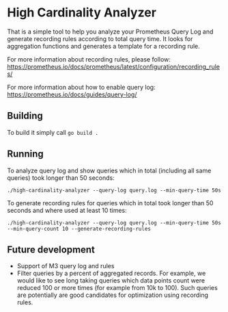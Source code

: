 # High Cardinality Analyzer

That is a simple tool to help you analyze your Prometheus Query Log and generate
recording rules according to total query time. It looks for aggregation functions
and generates a template for a recording rule.

For more information about recording rules, please follow: https://prometheus.io/docs/prometheus/latest/configuration/recording_rules/

For more information about how to enable query log: https://prometheus.io/docs/guides/query-log/

## Building
To build it simply call `go build .`

## Running
To analyze query log and show queries which in total (including all same queries) took longer than 50 seconds:

`./high-cardinality-analyzer --query-log query.log --min-query-time 50s`

To generate recording rules for queries which in total took longer than 50 seconds and where used at least 10 times:

`./high-cardinality-analyzer --query-log query.log --min-query-time 50s --min-query-count 10 --generate-recording-rules`

## Future development
- Support of M3 query log and rules
- Filter queries by a percent of aggregated records. For example, we would like to see long taking queries which
data points count were reduced 100 or more times (for example from 10k to 100). Such queries are potentially are good candidates for optimization using recording rules.